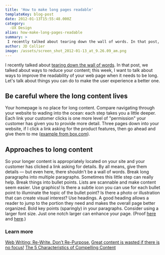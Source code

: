 ```yaml
---
title: 'How to make long pages readable'
templateKey: blog-post
date: 2012-01-13T15:55:48.000Z
category: 
  -UX Design
alias: how-make-long-pages-readable
summary: > 
 I recently talked about tearing down the wall of words. In that post, we talked about ways to reduce your content; this week, I want to talk about ways to improve the readability of your web page when it needs to be long. Let's talk about things you can do to make the user experience a better one.
author: JD Collier
image: /assets/screen_shot_2012-01-13_at_9.26.09_am.png
---
```


I recently talked about [tearing down the wall of words](/insights/tear-down-wall-words). In that post, we talked about ways to reduce your content; this week, I want to talk about ways to improve the readability of your web page when it needs to be long. Let's talk about things you can do to make the user experience a better one.

Be careful where the long content lives
---------------------------------------

Your homepage is no place for long content. Compare navigating through your website to wading into the ocean: each step takes you a little deeper. Each link your customer clicks is one more level of "permission" your customer has given you to provide more detail. Three pages down into your website, if I click a link asking for the product features, then go ahead and give them to me ([example from box.com](https://www.box.com/business/)).

Approaches to long content
--------------------------

So your longer content is appropriately located on your site and your customer has clicked a link asking for details. By all means, give them details — but even here, there shouldn't be a wall of words. Break long paragraphs into multiple paragraphs. Sometimes this little step can really help. Break things into bullet points. Lists are scannable and make content seem easier. Use graphics! Is there a subtle icon you can use for each bullet point to illuminate the topic of the bullet point? Is there a photo or illustration that can create visual interest? Use headings. A good heading allows a reader to jump to the portion they need and makes the overall page better organized. Bold key points (sparingly) in your paragraphs. Consider using a larger font size. Just one notch larger can enhance your page. (Proof [here](http://www.smashingmagazine.com/2011/10/16-pixels-body-copy-anything-less-costly-mistake/) and [here](https://ia.net/blog/100e2r/).)

### Learn more

[Web Writing: Re-Write, Don’t Re-Purpose.](/insights/web-writing-re-write-don-t-re-purpose) [Great content is wasted if there is no focus!](/insights/great-content-wasted-if-there-no-focus) [The 5 Characteristics of Compelling Content](/insights/five-characteristics-compelling-content)